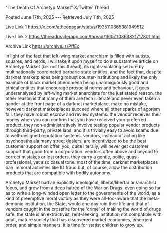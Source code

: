 "The Death Of Archetyp Market" X/Twitter Thread 

Posted June 17th, 2025 ---
Retrieved July 11th, 2025

Live Link 1 https://x.com/atheopagan/status/1935110865381949512

Live Link 2 https://threadreaderapp.com/thread/1935110863821717801.html

Archive Link https://archive.is/PffEo

in light of the fact that left-wing market anarchism is filled with autists, squares, and nerds, i will take it upon myself to do a substantive article on Archetyp Market (i.e. not this thread), its rights-violating seizure by multinationally coordinated barbaric state entities, 
and the fact that, despite darknet marketplaces being robust counter-institutions and likely the only example of black market phenomena being unambiguously good and ethical entities that encourage prosocial norms and behaviour, it goes underanalysed by left-wing market anarchists 
for the just stated reason. the other reason is that many of them are tech illiterate and never even taken a gander at the front page of a darknet marketplace. make no mistake, however: darknet marketplaces succeed where all other sparks of agorism fail. 
they have robust escrow and review systems. the vendor receives their money when you can confirm that you have received your preferred product. they non-administratively involve testing popular vendor products through third-party, private labs. 
and it is trivially easy to avoid scams due to well-designed reputation systems. vendors, instead of acting like psychopaths ala many street dealers, are incentivized to be the best customer support on offer. 
you, quite literally, will never get customer support that good from a corporation. vendors often above and beyond to correct mistakes or lost orders. they carry a gentle, polite, quasi-professional, yet also casual tone. 
most of the time, darknet marketplaces ban immoral activities like ID fraud but, of course, allow the distribution products that are compatible with bodily autonomy. 

Archetyp Market had an explicitly ideological, liberal/libertarian/anarchist focus, 
and grew from a deep hatred of the War on Drugs. even going so far as to write a long-winded open letter to the governments of the world, as a kind of preemptive moral victory as they were all-too-aware that the meta-demonic institution, the State, 
would one day ruin their life and that of vendors caught in the crossfire for the 'crime' of making the world of drugs safe. 
the state is an extractivist, rent-seeking institution not compatible with adult, mature society that has discovered market economies, emergent order, and simple manners. it is time for statist children to grow up.
